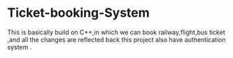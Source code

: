# Ticket-booking-System
This is basically build on C++,in which we can book railway,flight,bus ticket ,and all the changes are reflected back this project also have authentication system .
